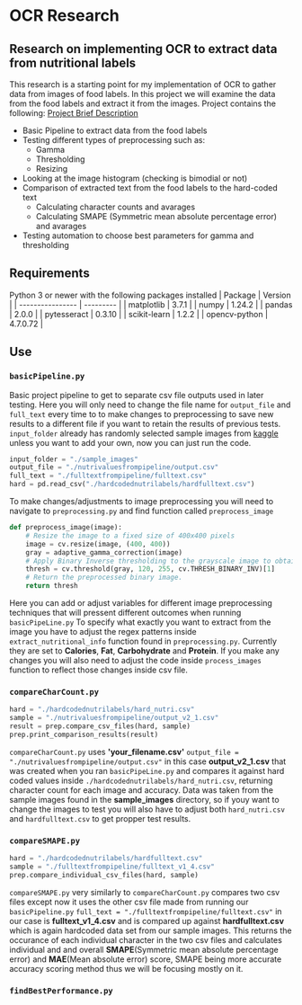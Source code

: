 # OCR Research

## Research on implementing OCR to extract data from nutritional labels

This research is a starting point for my implementation of OCR to gather data from images of food labels. In this project we will examine the data from the food labels and extract it from the images. Project contains the following:
[Project Brief Description](/readmefiles/Dietary%20AI%20Assistant.pdf)
* Basic Pipeline to extract data from the food labels
* Testing different types of preprocessing such as:
    * Gamma
    * Thresholding
    * Resizing
* Looking at the image histogram (checking is bimodial or not)
* Comparison of extracted text from the food labels to the hard-coded text
    * Calculating character counts and avarages
    * Calculating SMAPE (Symmetric mean absolute percentage error) and avarages
* Testing automation to choose best parameters for gamma and thresholding 

## Requirements
Python 3 or newer with the following packages installed
| Package          | Version   |
| ---------------- | --------- |
| matplotlib       | 3.7.1     |
| numpy            | 1.24.2    |
| pandas           | 2.0.0     |
| pytesseract      | 0.3.10    |
| scikit-learn     | 1.2.2     |
| opencv-python    | 4.7.0.72  |

## Use
### ```basicPipeline.py```
Basic project pipeline to get to separate csv file outputs used in later testing.
Here you will only need to change the file name for ``output_file`` and ``full_text`` every time to to make changes to preprocessing to save new results to a different file if you want to retain the results of previous tests. ``input_folder`` already has randomly selected sample images from [kaggle](https://www.kaggle.com/datasets/shensivam/nutritional-facts-from-food-label) unless you want to add your own, now you can just run the code.
```python
input_folder = "./sample_images"
output_file = "./nutrivaluesfrompipeline/output.csv"
full_text = "./fulltextfrompipeline/fulltext.csv"
hard = pd.read_csv("./hardcodednutrilabels/hardfulltext.csv")
```
To make changes/adjustments to image preprocessing you will need to navigate to ``preprocessing.py`` and find function called ``preprocess_image``
```python
def preprocess_image(image):
    # Resize the image to a fixed size of 400x400 pixels
    image = cv.resize(image, (400, 400))
    gray = adaptive_gamma_correction(image)
    # Apply Binary Inverse thresholding to the grayscale image to obtain a binary image.
    thresh = cv.threshold(gray, 120, 255, cv.THRESH_BINARY_INV)[1]
    # Return the preprocessed binary image.
    return thresh
```
Here you can add or adjust variables for different image preprocessing techniques that will pressent different outcomes when running ``basicPipeLine.py``
To specify what exactly you want to extract from the image you have to adjust the regex patterns inside ``extract_nutritional_info`` function found in ``preprocessing.py``. Currently they are set to **Calories**, **Fat**, **Carbohydrate** and **Protein**. If you make any changes you will also need to adjust the code inside ``process_images`` function to reflect those changes inside csv file.
### ```compareCharCount.py```
```python
hard = "./hardcodednutrilabels/hard_nutri.csv"
sample = "./nutrivaluesfrompipeline/output_v2_1.csv"
result = prep.compare_csv_files(hard, sample)
prep.print_comparison_results(result)
```
``compareCharCount.py`` uses **'your_filename.csv'** ``output_file = "./nutrivaluesfrompipeline/output.csv"`` in this case **output_v2_1.csv** that was created when you ran ``basicPipeLine.py`` and compares it against hard coded values inside ``./hardcodednutrilabels/hard_nutri.csv``, returning character count for each image and accuracy. Data was taken from the sample images found in the **sample_images** directory, so if youy want to change the images to test you will also have to adjust both ``hard_nutri.csv`` and ``hardfulltext.csv`` to get propper test results.
### ```compareSMAPE.py```
```python
hard = "./hardcodednutrilabels/hardfulltext.csv"
sample = "./fulltextfrompipeline/fulltext_v1_4.csv"
prep.compare_individual_csv_files(hard, sample)
```
``compareSMAPE.py`` very similarly to ``compareCharCount.py`` compares two csv files except now it uses the other csv file made from running our ``basicPipeline.py`` ``full_text = "./fulltextfrompipeline/fulltext.csv"`` in our case is **fulltext_v1_4.csv** and is compared up against **hardfulltext.csv** which is again hardcoded data set from our sample images. This returns the occurance of each individual character in the two csv files and calculates individual and and overall **SMAPE**(Symmetric mean absolute percentage error) and **MAE**(Mean absolute error) score, SMAPE being more accurate accuracy scoring method thus we will be focusing mostly on it.
### ```findBestPerformance.py```
